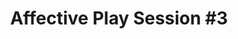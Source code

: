 ---
layout: default
category: session
anchor: affective-play-session-3
title: Affective Play Session &#35;3
permalink: /schedule#affective-play-session-3

day: Saturday
time: 3&colon;00pm - 4&colon;15pm
timeorder: 7
room: Rm. 845

track: Affective Play

talks:
  - Being There&colon; Presence and Propaganda in Historical Virtual Reality Experiences
  - Solace State&colon; The People's Negotiation in the Politics of Affect
---